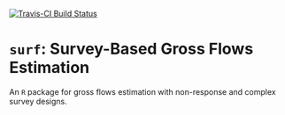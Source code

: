 [![Travis-CI Build Status](https://travis-ci.com/guilhermejacob/glowing-lamp.svg?token=kbmKBxvqsxm1B4jNVdmP&branch=master)](https://travis-ci.com/guilhermejacob/glowing-lamp)

# `surf`: Survey-Based Gross Flows Estimation

An `R` package for gross flows estimation with non-response and complex survey designs.
